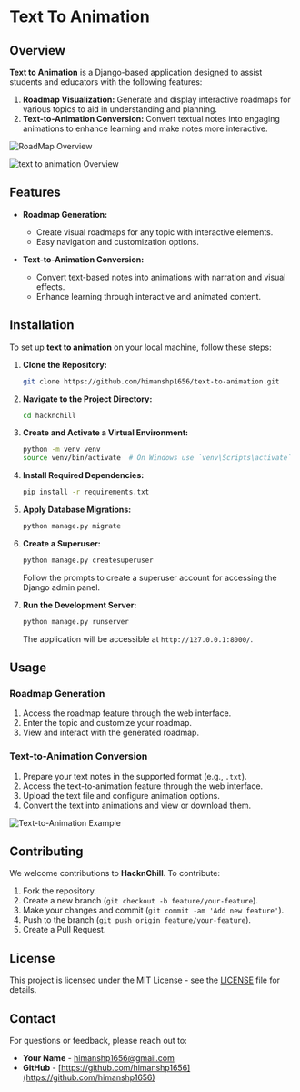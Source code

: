 # Text To Animation

## Overview

**Text to Animation** is a Django-based application designed to assist students and educators with the following features:

1. **Roadmap Visualization:** Generate and display interactive roadmaps for various topics to aid in understanding and planning.
2. **Text-to-Animation Conversion:** Convert textual notes into engaging animations to enhance learning and make notes more interactive.

![RoadMap Overview](https://github.com/himanshp1656/text-to-animation/tree/main/blob/main/images/roadmap.png)


![text to animation  Overview](https://github.com/himanshp1656/text-to-animation/tree/main/blob/main/videos)

## Features

- **Roadmap Generation:**
  - Create visual roadmaps for any topic with interactive elements.
  - Easy navigation and customization options.

- **Text-to-Animation Conversion:**
  - Convert text-based notes into animations with narration and visual effects.
  - Enhance learning through interactive and animated content.

## Installation

To set up **text to animation** on your local machine, follow these steps:

1. **Clone the Repository:**

    ```bash
    git clone https://github.com/himanshp1656/text-to-animation.git
    ```

2. **Navigate to the Project Directory:**

    ```bash
    cd hacknchill
    ```

3. **Create and Activate a Virtual Environment:**

    ```bash
    python -m venv venv
    source venv/bin/activate  # On Windows use `venv\Scripts\activate`
    ```

4. **Install Required Dependencies:**

    ```bash
    pip install -r requirements.txt
    ```

5. **Apply Database Migrations:**

    ```bash
    python manage.py migrate
    ```

6. **Create a Superuser:**

    ```bash
    python manage.py createsuperuser
    ```

    Follow the prompts to create a superuser account for accessing the Django admin panel.

7. **Run the Development Server:**

    ```bash
    python manage.py runserver
    ```

    The application will be accessible at `http://127.0.0.1:8000/`.

## Usage

### Roadmap Generation

1. Access the roadmap feature through the web interface.
2. Enter the topic and customize your roadmap.
3. View and interact with the generated roadmap.

### Text-to-Animation Conversion

1. Prepare your text notes in the supported format (e.g., `.txt`).
2. Access the text-to-animation feature through the web interface.
3. Upload the text file and configure animation options.
4. Convert the text into animations and view or download them.

![Text-to-Animation Example](https://github.com/himanshp1656/text-to-animation/tree/main/blob/main/videos)

## Contributing

We welcome contributions to **HacknChill**. To contribute:

1. Fork the repository.
2. Create a new branch (`git checkout -b feature/your-feature`).
3. Make your changes and commit (`git commit -am 'Add new feature'`).
4. Push to the branch (`git push origin feature/your-feature`).
5. Create a Pull Request.

## License

This project is licensed under the MIT License - see the [LICENSE](LICENSE) file for details.

## Contact

For questions or feedback, please reach out to:

- **Your Name** - [himanshp1656@gmail.com](mailto:himanshp1656@gmail.com)
- **GitHub** - [https://github.com/himanshp1656](https://github.com/himanshp1656)

